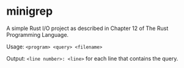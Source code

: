 
# minigrep

A simple Rust I/O project as described in Chapter 12 of The Rust Programming Language.

Usage: `<program> <query> <filename>`

Output: `<line number>: <line>` for each line that contains the query.


